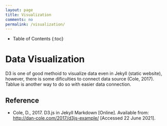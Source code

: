 ```yaml
---
layout: page
title: Visualization
comments: no
permalink: /visualization/
---
```


* Table of Contents
{:toc}

# Data Visualization

D3 is one of good methoid to visualize data even in Jekyll (static website), however, there is some dificulties to connect data source (Cole, 2017).
Tablue is another way to do so with easier data connection.

## Reference
* Cole, D., 2017. D3.js in Jekyll Markdown [Online]. Available from: http://dan-cole.com/2017/d3js-example/ [Accessed 22 June 2021].